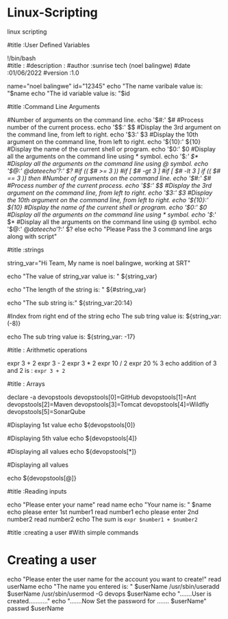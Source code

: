 # Linux-Scripting
linux scripting



#title           :User Defined Variables


!/bin/bash      
#title           :
#description     :
#author		     :sunrise tech (noel balingwe)
#date            :01/06/2022
#version         :1.0    

name="noel balingwe"
id="12345"
echo "The name varibale value is: "$name
echo "The id variable value is: "$id



#title           :Command Line Arguments


#Number of arguments on the command line.
echo '$#:' $#
#Process number of the current process.
echo '$$:' $$
#Display the 3rd argument on the command line, from left to right.
echo '$3:' $3
#Display the 10th argument on the command line, from left to right.
echo '${10}:' ${10}
#Display the name of the current shell or program.
echo '$0:' $0
#Display all the arguments on the command line using * symbol.
echo '$*:' $*
#Display all the arguments on the command line using @ symbol.
echo '$@:' $@
date
echo '$?:' $?
#if (( $# >= 3 ))
#if [ $# -gt 3 ]
#if [ $# -lt 3 ]
if (( $# == 3 ))
then
#Number of arguments on the command line.
echo '$#:' $#
#Process number of the current process.
echo '$$:' $$
#Display the 3rd argument on the command line, from left to right.
echo '$3:' $3
#Display the 10th argument on the command line, from left to right.
echo '${10}:' ${10}
#Display the name of the current shell or program.
echo '$0:' $0
#Display all the arguments on the command line using * symbol.
echo '$*:' $*
#Display all the arguments on the command line using @ symbol.
echo '$@:' $@
date
echo '$?:' $?
else
echo "Please Pass the 3 command line args along with script"



#title           :strings



string_var="Hi Team, My name is  noel balingwe, working  at SRT"

echo "The value of string_var value is: " ${string_var}

echo "The length of the string is: " ${#string_var}

echo "The sub string is:"  ${string_var:20:14}

#Index from right end  of the string
echo The sub tring value is:  ${string_var: (-8)}

echo The sub tring value is:  ${string_var: -17}



#title           : Arithmetic operations



expr 3 + 2
expr 3 - 2
expr 3 \* 2
expr 10 / 2
expr 20 % 3
echo addition of 3 and 2 is : `expr 3 + 2`



#title           : Arrays


declare -a devopstools
devopstools[0]=GitHub
devopstools[1]=Ant
devopstools[2]=Maven
devopstools[3]=Tomcat
devopstools[4]=Wildfly
devopstools[5]=SonarQube


#Displaying 1st value
echo ${devopstools[0]}

#Displaying 5th value
echo ${devopstools[4]}

#Displaying all values
echo ${devopstools[*]}

#Displaying all values

echo ${devopstools[@]}


#title           :Reading inputs


echo "Please enter your name"
read name
echo "Your name is: " $name
echo please enter 1st number1
read number1
echo please enter 2nd number2
read number2
echo The sum is `expr $number1 + $number2`


#title         :creating a user
#With simple commands


# Creating a user
echo "Please enter the user name for the account you want to create!"
read userName
echo "The name you entered is: "  $userName
/usr/sbin/useradd   $userName
/usr/sbin/usermod -G devops $userName
echo ".......User is created..........."
echo ".......Now Set the password for  ....... $userName"
passwd $userName
